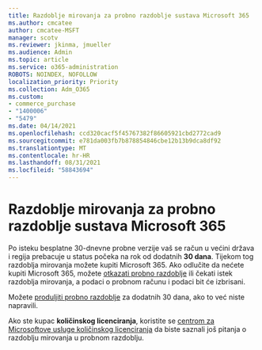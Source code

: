 ```yaml
---
title: Razdoblje mirovanja za probno razdoblje sustava Microsoft 365
ms.author: cmcatee
author: cmcatee-MSFT
manager: scotv
ms.reviewer: jkinma, jmueller
ms.audience: Admin
ms.topic: article
ms.service: o365-administration
ROBOTS: NOINDEX, NOFOLLOW
localization_priority: Priority
ms.collection: Adm_O365
ms.custom:
- commerce_purchase
- "1400006"
- "5479"
ms.date: 04/14/2021
ms.openlocfilehash: ccd320cacf5f45767382f86605921cbd2772cad9
ms.sourcegitcommit: e781da003fb7b878854846cbe12b13b9dca8df92
ms.translationtype: MT
ms.contentlocale: hr-HR
ms.lasthandoff: 08/31/2021
ms.locfileid: "58843694"
---
```

# <a name="grace-period-for-microsoft-365-free-trial"></a>Razdoblje mirovanja za probno razdoblje sustava Microsoft 365

Po isteku besplatne 30-dnevne probne verzije vaš se račun u većini država i regija prebacuje u status počeka na rok od dodatnih **30 dana**. Tijekom tog razdoblja mirovanja možete kupiti Microsoft 365. Ako odlučite da nećete kupiti Microsoft 365, možete [otkazati probno razdoblje](https://docs.microsoft.com/microsoft-365/commerce/subscriptions/cancel-your-subscription?view=o365-worldwide) ili čekati istek razdoblja mirovanja, a podaci o probnom računu i podaci bit će izbrisani.

Možete [produljiti probno razdoblje](https://docs.microsoft.com/microsoft-365/commerce/extend-your-trial) za dodatnih 30 dana, ako to već niste napravili.

Ako ste kupac **količinskog licenciranja**, koristite se [centrom za Microsoftove usluge količinskog licenciranja](https://support.microsoft.com/help/4471406/how-to-contact-the-microsoft-volume-licensing-service-center) da biste saznali još pitanja o razdoblju mirovanja u probnom razdoblju.
